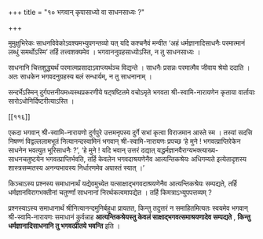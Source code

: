 +++
title = "१० भगवान् कृपासाध्यो वा साधनसाध्यः ?"

+++

मुमुक्षुभिरेकः साधनविवेकोऽवश्यमभ्युपगन्तव्यो यत् यदि कश्चनैवं मन्वीत ‘अहं धर्मज्ञानादिसाधनैः परमात्मानं लब्धुं समर्थोऽस्मि’ तर्हि तत्त्वशक्यमेव । भगवाननुग्रहसाध्योऽस्ति, न तु साधनसाध्यः ।

साधनानि चित्तशुद्ध्यर्थं परमात्मप्रसादाऽवाप्त्यर्थञ्च विद्यन्ते । साधनैः प्रसन्नः परमात्मैव जीवाय श्रेयो ददाति । अतः साधकेन भगवदनुग्रहस्य बलं सन्धार्यम्, न तु साधनानाम् ।

सन्दर्भेऽस्मिन् दुर्गपत्तनीयमध्यस्थप्रकरणीये षट्षष्टितमे वचोऽमृते भगवता श्री-स्वामि-नारायणेन कृताया वार्तायाः सारोऽधोनिर्दिष्टरीत्याऽस्ति ।



[[११६]]

एकदा भगवान् श्री-स्वामि-नारायणो दुर्गपुरे उत्तमनृपस्य दुर्गे सभां कृत्वा विराजमान आस्ते स्म । तस्यां सदसि निषण्णं विद्वल्ललामभूतं नित्यानन्दस्वामिनं भगवान् श्री-स्वामि-नारायणः प्रपच्छ ‘हे मुने ! भगवत्प्राप्तिरेकेन साधनेन भवत्युत भूरिसाधनैः ?’, ‘हे मुने ! यदि भवान् उत्तरं दद्यात् यद्धर्मज्ञानवैराग्यभक्त्याख्य- साधनचतुष्टयेन भगवत्प्राप्तिर्भवति, तर्हि केवलेन भगवदाश्रयणेनैव आत्यन्तिकश्रेयः अधिगम्यते इत्येतादृशस्य शास्त्रसम्मतस्य अनन्यभावस्य निर्धारणमेव अपास्तं स्यात् ।’

किञ्चाऽस्य प्रश्नस्य समाधानार्थं यद्येवमुच्येत यत्साक्षाद्भगवदाश्रयणेनैव आत्यन्तिकश्रेयः सम्पद्यते, तर्हि धर्मज्ञानविरागभक्तीनां चतुर्ण्णां साधनानां निरर्थकत्वमापद्येत । तर्हि किमत्राऽभ्युपपत्तव्यम् ?

प्रश्नस्याऽस्य समाधानार्थं श्रीनित्यानन्दमुनिर्बहुधा प्रायतत, किन्तु तदुत्तरं न समाहितमित्यतः स्वयमेव भगवान् श्री-स्वामि-नारायणः समाधानं कुर्वन्नाह **आत्यन्तिकश्रेयस्तु केवलं साक्षाद्भगवत्समाश्रयणादेव सम्पद्यते** ,  **किन्तु धर्मज्ञानादिसाधनानि तु भगवत्प्रीतये भवन्ति** इति ।
